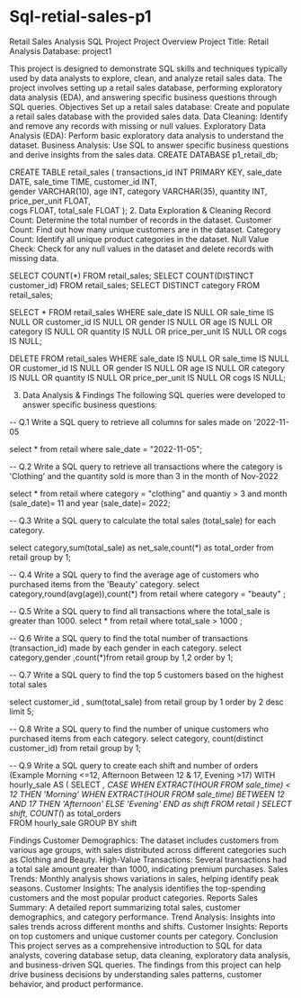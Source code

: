 # Sql-retial-sales-p1
Retail Sales Analysis SQL Project
Project Overview
Project Title: Retail Analysis
Database: project1

This project is designed to demonstrate SQL skills and techniques typically used by data analysts to explore, clean, and analyze retail sales data. The project involves setting up a retail sales database, performing exploratory data analysis (EDA), and answering specific business questions through SQL queries. 
Objectives
Set up a retail sales database: Create and populate a retail sales database with the provided sales data.
Data Cleaning: Identify and remove any records with missing or null values.
Exploratory Data Analysis (EDA): Perform basic exploratory data analysis to understand the dataset.
Business Analysis: Use SQL to answer specific business questions and derive insights from the sales data.
CREATE DATABASE p1_retail_db;

CREATE TABLE retail_sales
(
    transactions_id INT PRIMARY KEY,
    sale_date DATE,	
    sale_time TIME,
    customer_id INT,	
    gender VARCHAR(10),
    age INT,
    category VARCHAR(35),
    quantity INT,
    price_per_unit FLOAT,	
    cogs FLOAT,
    total_sale FLOAT
);
2. Data Exploration & Cleaning
Record Count: Determine the total number of records in the dataset.
Customer Count: Find out how many unique customers are in the dataset.
Category Count: Identify all unique product categories in the dataset.
Null Value Check: Check for any null values in the dataset and delete records with missing data.

SELECT COUNT(*) FROM retail_sales;
SELECT COUNT(DISTINCT customer_id) FROM retail_sales;
SELECT DISTINCT category FROM retail_sales;

SELECT * FROM retail_sales
WHERE 
    sale_date IS NULL OR sale_time IS NULL OR customer_id IS NULL OR 
    gender IS NULL OR age IS NULL OR category IS NULL OR 
    quantity IS NULL OR price_per_unit IS NULL OR cogs IS NULL;

DELETE FROM retail_sales
WHERE 
    sale_date IS NULL OR sale_time IS NULL OR customer_id IS NULL OR 
    gender IS NULL OR age IS NULL OR category IS NULL OR 
    quantity IS NULL OR price_per_unit IS NULL OR cogs IS NULL;

3. Data Analysis & Findings
The following SQL queries were developed to answer specific business questions:

-- Q.1 Write a SQL query to retrieve all columns for sales made on '2022-11-05

select * from retail where sale_date = "2022-11-05";

-- Q.2 Write a SQL query to retrieve all transactions where the category is 'Clothing' and the quantity sold is more than 3 in the month of Nov-2022

select * from retail where category = "clothing" and quantiy > 3 and month (sale_date)= 11 and year (sale_date)= 2022;


-- Q.3 Write a SQL query to calculate the total sales (total_sale) for each category.

select category,sum(total_sale) as net_sale,count(*) as total_order from retail group by 1;

-- Q.4 Write a SQL query to find the average age of customers who purchased items from the 'Beauty' category.
select category,round(avg(age)),count(*) from retail where category = "beauty"  ; 

-- Q.5 Write a SQL query to find all transactions where the total_sale is greater than 1000.
select * from retail where total_sale > 1000 ;

-- Q.6 Write a SQL query to find the total number of transactions (transaction_id) made by each gender in each category.
select category,gender ,count(*)from retail group by 1,2 order by 1; 

-- Q.7 Write a SQL query to find the top 5 customers based on the highest total sales 

select customer_id , sum(total_sale) from retail group by 1 order by 2 desc limit 5;

-- Q.8 Write a SQL query to find the number of unique customers who purchased items from each category.
select category, count(distinct customer_id) from retail group by 1;

-- Q.9 Write a SQL query to create each shift and number of orders (Example Morning <=12, Afternoon Between 12 & 17, Evening >17)
WITH hourly_sale
AS
(
SELECT *,
    CASE
        WHEN EXTRACT(HOUR FROM sale_time) < 12 THEN 'Morning'
        WHEN EXTRACT(HOUR FROM sale_time) BETWEEN 12 AND 17 THEN 'Afternoon'
        ELSE 'Evening'
    END as shift
FROM retail
)
SELECT 
    shift,
    COUNT(*) as total_orders    
FROM hourly_sale
GROUP BY shift

Findings
Customer Demographics: The dataset includes customers from various age groups, with sales distributed across different categories such as Clothing and Beauty.
High-Value Transactions: Several transactions had a total sale amount greater than 1000, indicating premium purchases.
Sales Trends: Monthly analysis shows variations in sales, helping identify peak seasons.
Customer Insights: The analysis identifies the top-spending customers and the most popular product categories.
Reports
Sales Summary: A detailed report summarizing total sales, customer demographics, and category performance.
Trend Analysis: Insights into sales trends across different months and shifts.
Customer Insights: Reports on top customers and unique customer counts per category.
Conclusion
This project serves as a comprehensive introduction to SQL for data analysts, covering database setup, data cleaning, exploratory data analysis, and business-driven SQL queries. The findings from this project can help drive business decisions by understanding sales patterns, customer behavior, and product performance.
